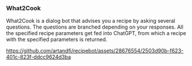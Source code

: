 ### What2Cook

What2Cook is a dialog bot that advises you a recipe by asking several questions. The questions are branched depending on your responses. All the specified recipe parameters get fed into ChatGPT, from which a recipe with the specified parameters is returned. 

https://github.com/artandfi/recipebot/assets/28676554/2503d90b-f623-401c-823f-ddcc9624d3ba
